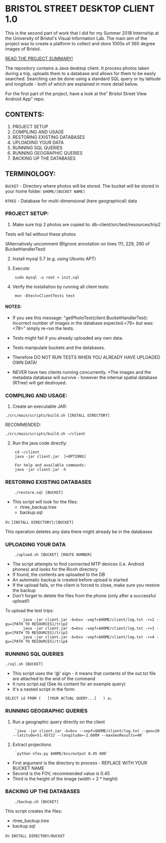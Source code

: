 # BRISTOL STREET DESKTOP CLIENT 1.0

This is the second part of work that I did for my Summer 2018 Internship at the University of Bristol's Visual Information Lab. The main aim of the project was to create a platform to collect and store 1000s of 360 degree images of Bristol.

[READ THE PROJECT SUMMARY!](https://bitbucket.org/kg17815/bristol-street-view-app/src/master/Bristol%20Street%20View%20PROJECT%20SUMMARY.pdf)

The repository contains a Java desktop client. It process photos taken during a trip, uploads them to a database and allows for them to be easily searched. Searching can be done using a standard SQL query or by latitude and longitude - both of which are explained in more detail below.
 
For the first part of the project, have a look at the" Bristol Street View Android App" repo.


## CONTENTS:
1. PROJECT SETUP
2. COMPILING AND USAGE
3. RESTORING EXISTING DATABASES
4. UPLOADING YOUR DATA
5. RUNNING SQL QUERIES
6. RUNNING GEOGRAPHIC QUERIES
7. BACKING UP THE DATABASES

## TERMINOLOGY:

`BUCKET` - Directory where photos will be stored. The bucket will be stored in your home folder:
            `$HOME/[BUCKET NAME]`

`RTREE` - Database for multi-dimensional (here geographical) data


### PROJECT SETUP:

1. Make sure trip 2 photos are copied to: db-client/src/test/resources/trip2

Tests will fail without these photos

(Alternatively uncomment @Ignore annotation on lines 111, 229, 290 of BucketHandlerTest)


2. Install mysql 5.7 (e.g. using Ubuntu APT)

3. Execute:

        sudo mysql -u root < init.sql

4. Verify the installation by running all client tests:

        mvn -Dtest=ClientTests test


#### NOTES:

* If you see this message: "getPhotoTest(client.BucketHandlerTest): Incorrect number of images in the database expected:<79> but was:<78>" simply re-run the tests.

* Tests might fail if you already uploaded any own data.

* Tests manipulate buckets and the databases.

* Therefore DO NOT RUN TESTS WHEN YOU ALREADY HAVE UPLOADED OWN DATA!

* NEVER have two clients running concurrently.
    *The images and the metadata database will survive - however the internal spatial database (RTree) will get destroyed.


### COMPILING AND USAGE:

1. Create an executable JAR:

`./src/main/scripts/build.sh [INSTALL DIRECTORY]`

RECOMMENDED:

`./src/main/scripts/build.sh ~/client`

2. Run the java code directly:

        cd ~/client
        java -jar client.jar  [+OPTIONS]

        For help and available commands:
        java -jar client.jar -h


### RESTORING EXISTING DATABASES

        ./restore.sql [BUCKET]

* This script will look for the files:
    * rtree_backup.tree
    * backup.sql
    
in: `[INSTALL DIRECTORY]/[BUCKET]`

This operation deletes any data there might already be in the databases

### UPLOADING YOUR DATA

        ./upload.sh [BUCKET] [ROUTE NUMBER]

* The script attempts to find connected MTP devices (i.e. Android phones) and looks for the Ricoh directory
* If found, the contents are uploaded to the DB
* An automatic backup is created before upload is started
* If the upload fails, or the client is forced to close, make sure you restore the backup
* Don't forget to delete the files from the phone (only after a successful upload!)

To upload the test trips:

            java -jar client.jar -b=bsv -vepf=$HOME/client/log.txt -r=2 -gu=[PATH TO RESOURCES]/trip2
            java -jar client.jar -b=bsv -vepf=$HOME/client/log.txt -r=3 -gu=[PATH TO RESOURCES]/trip3
            java -jar client.jar -b=bsv -vepf=$HOME/client/log.txt -r=4 -gu=[PATH TO RESOURCES]/trip4

### RUNNING SQL QUERIES

`./sql.sh [BUCKET]`

* This script uses the '@' sign - it means that contents of the out.txt file are attached to the end of the command
* It runs script.sql (See its content for an example query)
* It's a nested script in the form:

`SELECT id FROM (   [YOUR ACTUAL QUERY...]   ) a;`



### RUNNING GEOGRAPHIC QUERIES

1) Run a geographic query directly on the client

        `java -jar client.jar -b=bsv --vepf=$HOME/client/log.txt --geo=20 --latitude=51.45722 --longitude=-2.6009 --maxGeoResults=40`
        
2) Extract projections

        `python nfov.py $HOME/bsv/output 0.45 800`

* First argument is the directory to process - REPLACE WITH YOUR BUCKET NAME
* Second is the FOV, recommended value is 0.45
* Third is the height of the image (width = 2 * height)

### BACKING UP THE DATABASES
        
        ./backup.sh [BUCKET]

This script creates the files:

* rtree_backup.tree
* backup.sql

in: `INSTALL DIRECTORY/BUCKET`





